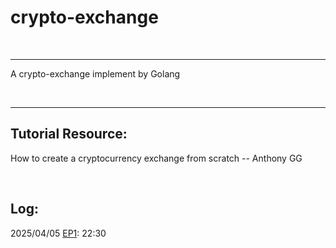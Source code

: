 # crypto-exchange

<br>

---

A crypto-exchange implement by Golang

<br>

---

## Tutorial Resource:

How to create a cryptocurrency exchange from scratch -- Anthony GG

<br>

## Log:

2025/04/05 [EP1](https://youtu.be/5r1wHkmb3HM?list=PL0xRBLFXXsP5Q_a9FjmDfgtWatLHJVxGn&t=1351): 22:30
